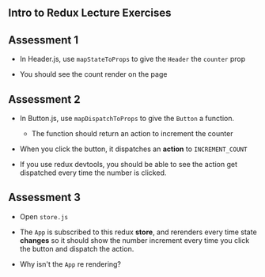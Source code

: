 ## Intro to Redux Lecture Exercises



## Assessment 1
* In Header.js, use `mapStateToProps` to give the `Header` the `counter` prop

* You should see the count render on the page


## Assessment 2

* In Button.js, use `mapDispatchToProps` to give the  `Button` a function.
  * The function should return an action to increment the counter

* When you click the button, it dispatches an **action** to `INCREMENT_COUNT`

* If you use redux devtools, you should be able to see the action get dispatched every time the number is clicked.


## Assessment 3

* Open `store.js`

* The `App` is subscribed to this redux **store**, and rerenders every time state **changes** so it should show the number increment every time you click the button and dispatch the action.
* Why isn't the `App` re rendering?

